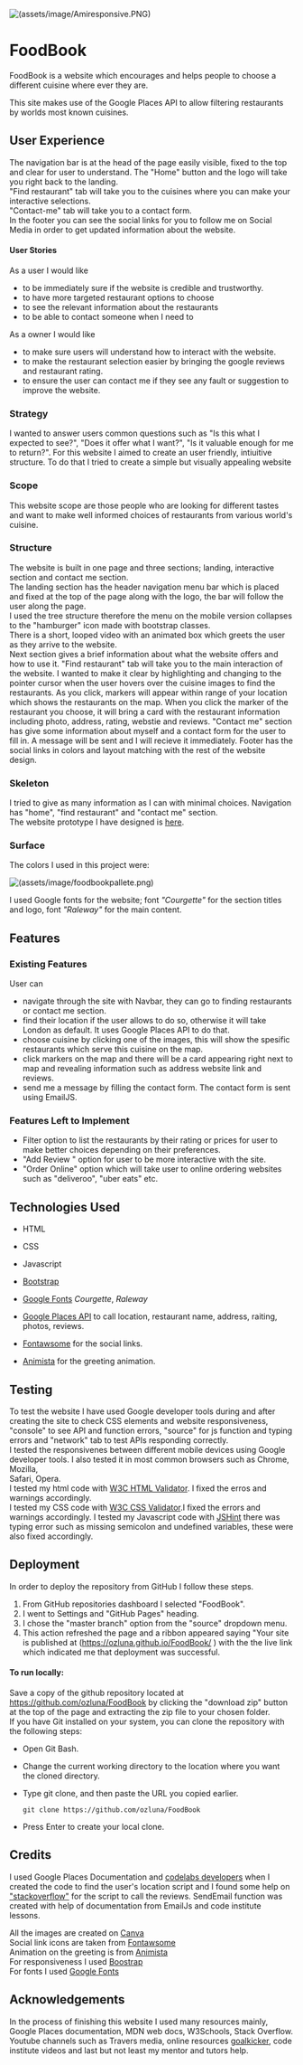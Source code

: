 ![(assets/image/Amiresponsive.PNG)](assets/image/Amiresponsive.PNG)


# **FoodBook**

FoodBook is a website which encourages and helps people to choose a different cuisine where ever they are.

This site makes use of the Google Places API to allow filtering restaurants by worlds most known cuisines.



## **User Experience**

 The navigation bar is at the head of the page easily visible, fixed to the top and clear for user to understand. 
 The "Home" button and the logo will take you right back to the landing.   
 "Find restaurant" tab will take you to the cuisines where you can make your interactive selections.   
 "Contact-me" tab will take you to a contact form.    
 In the footer you can see the social links for you to follow me on Social Media in order to get updated information about the website.

#### **User Stories**


As a user I would like  
* to be immediately sure if the website is credible and trustworthy.  
* to have more targeted restaurant options to choose
* to see the relevant information about the restaurants  
* to be able to contact someone when I need to


As a owner I would like
* to make sure users will understand how to interact with the website.
* to make the restaurant selection easier by bringing the google reviews and restaurant rating.  
* to ensure the user can contact me if they see any fault or suggestion to improve the website.


### **Strategy**

I wanted to answer users common questions such as "Is this what I expected to see?", "Does it offer what I want?",
"Is it valuable enough for me to return?". 
For this website I aimed to create an user friendly, intiuitive structure. To do that I tried to create a simple but visually appealing website

### **Scope**

This website scope are those people who are looking for different tastes and want to make well informed choices of restaurants from various world's cuisine.  


### **Structure**

The website is built in one page and three sections; landing, interactive section and contact me section.  
The landing section has the header navigation menu bar which is placed and fixed at the top of the page along with the logo, the bar will follow the user along the page.  
I used the tree structure therefore the menu on the mobile version collapses to the "hamburger" icon made with bootstrap classes.   
There is a short, looped video with an animated box which greets the user as they arrive to the website.  
Next section gives a brief information about what the website offers and how to use it.
"Find restaurant" tab will take you to the main interaction of the website. I wanted to make it clear by highlighting and changing to the pointer cursor when the user hovers over the cuisine images to find the restaurants.
As you click, markers will appear within range of your location which shows the restaurants on the map. When you click the marker of the restaurant you choose, it will
bring a card with the restaurant information including photo, address, rating, webstie and reviews.
"Contact me" section has give some information about myself and a contact form for the user to fill in. A message will be sent and I will recieve it immediately.
Footer has the social links in colors and layout matching with the rest of the website design.  


### **Skeleton**

I tried to give as many information as I can with minimal choices. Navigation has "home", "find restaurant" and "contact me" section.  
The website prototype I have designed is [here](wireframe/FoodBookWireframe.pdf).  
### **Surface**

The colors I used in this project were:  


![(assets/image/foodbookpallete.png)](assets/image/foodbookpallete.png)  


I used Google fonts for the website; font *"Courgette"* for the section titles and logo, font *"Raleway"* for the main content. 

## **Features**
### **Existing Features**

User can
* navigate through the site with Navbar, they can go to finding restaurants or contact me section.
* find their location if the user allows to do so, otherwise it will take London as default. It uses Google Places API to do that.
* choose cuisine by clicking one of the images, this will show the spesific restaurants which serve this cuisine on the map.
* click markers on the map and there will be a card appearing right next to map and revealing information such as address website link and reviews.
* send me a message by filling the contact form. The contact form is sent using EmailJS.

### **Features Left to Implement**
* Filter option to list the restaurants by their rating or prices for user to make better choices depending on their preferences.
* "Add Review " option for user to be more interactive with the site.
* "Order Online" option which will take user to online ordering websites such as "deliveroo", "uber eats" etc.


## **Technologies Used**

  * HTML


  * CSS


  * Javascript 


  * [Bootstrap](https://getbootstrap.com/)


  * [Google Fonts](https://fonts.google.com/) *Courgette*, *Raleway*


  * [Google Places API](https://developers.google.com/places/web-service/intro) to call location, restaurant name, address, raiting, photos, reviews.


  * [Fontawsome](https://fontawesome.com/) for the social links.


  * [Animista](https://animista.net/play/entrances/scale-in/scale-in-top) for the greeting animation.


    
  
## **Testing**
To test the website I have used Google developer tools during and after creating the site to check CSS elements and website responsiveness,  
"console" to see API and function errors, "source" for js function and typing errors and "network" tab to test APIs responding correctly.  
I tested the responsivenes between different mobile devices using Google developer tools. I also tested it in most common browsers such as Chrome, Mozilla,  
Safari, Opera.  
I tested my html code with [W3C HTML Validator](https://validator.w3.org/). I fixed the erros and warnings accordingly.  
I tested my CSS code with [W3C CSS Validator](https://jigsaw.w3.org/css-validator/).I fixed the errors and warnings accordingly.
I tested my Javascript code with [JSHint](https://jshint.com/) there was typing error such as missing semicolon and undefined variables, these were also fixed accordingly.

## **Deployment**

In order to deploy the repository from GitHub I follow these steps.
1. From GitHub repositories dashboard I selected "FoodBook".
2. I went to Settings and "GitHub Pages" heading.
3. I chose the "master branch" option from the "source" dropdown menu.
4. This action refreshed the page and a ribbon appeared saying "Your site is published at  (https://ozluna.github.io/FoodBook/ ) with the the live link which indicated me that deployment was successful.

#### To run locally:
Save a copy of the github repository located at https://github.com/ozluna/FoodBook by clicking the "download zip" button at the top of the page and extracting the zip file to your chosen folder.  
If you have Git installed on your system, you can clone the repository with the following steps:  

* Open Git Bash.

* Change the current working directory to the location where you want the cloned directory.

* Type git clone, and then paste the URL you copied earlier.

  `git clone https://github.com/ozluna/FoodBook`  

* Press Enter to create your local clone.


## **Credits**
I used Google Places Documentation and [codelabs developers](https://codelabs.developers.google.com/codelabs/google-maps-nearby-search-js/#0) when I created the code to find the user's location 
script and I found some help on ["stackoverflow"](https://stackoverflow.com/questions/29734251/google-places-js-api-show-reviews) for the script to call the reviews.  SendEmail function was created with help of documentation from EmailJs and code institute lessons.  


All the images are created on [Canva](https://www.canva.com/)  
Social link icons are taken from [Fontawsome](https://fontawesome.com/)  
Animation on the greeting is from [Animista](https://animista.net/)  
For responsiveness I used [Boostrap](https://getbootstrap.com/)  
For fonts I used [Google Fonts](https://fonts.google.com/)  


## **Acknowledgements**

In the process of finishing this website I used many resources mainly, Google Places documentation, MDN web docs, W3Schools, Stack Overflow.  
Youtube channels such as Travers media, online resources [goalkicker](https://goalkicker.com), code institute videos and last but not least my mentor and tutors help.




